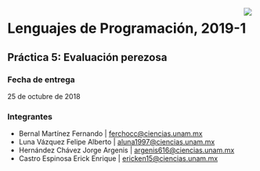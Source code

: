 <p align="center">
  <img src="http://lenguajesfc.com/20191/images/ciencias.png" align="right" hspace="5">
  <h1>Lenguajes de Programación, 2019-1</h1>
</p>

Práctica 5: Evaluación perezosa
------------------------------------------------

### Fecha de entrega

25 de octubre de 2018

### Integrantes

* Bernal Martínez Fernando | ferchocc@ciencias.unam.mx
* Luna Vázquez Felipe Alberto | aluna1997@ciencias.unam.mx
* Hernández Chávez Jorge Argenis | argenis616@ciencias.unam.mx
* Castro Espinosa Erick Enrique | ericken15@ciencias.unam.mx
